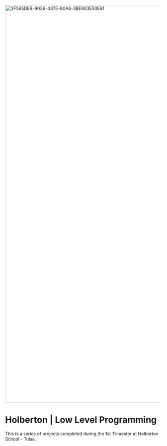 <img width="1280" alt="3F565DEB-9036-437E-80A6-3BE903E50E91" src="https://github.com/manningstinson/holbertonschool-low_level_programming/assets/104523090/e72a8611-e0f7-4c3e-97b6-6587c2a225fd">

# Holberton | Low Level Programming
This is a series of projects completed during the 1st Trimester at Holberton School - Tulsa. 


